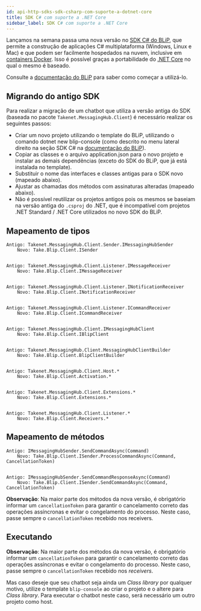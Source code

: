 ```yaml
---
id: api-http-sdks-sdk-csharp-com-suporte-a-dotnet-core
title: SDK C# com suporte a .NET Core
sidebar_label: SDK C# com suporte a .NET Core
---
```


Lançamos na semana passa uma nova versão no [SDK C# do BLiP](https://docs.blip.ai/#using-sdk-csharp), que permite a construção de aplicações C# multiplataforma (Windows, Linux e Mac) e que podem ser facilmente hospedados na nuvem, inclusive em [containers Docker](https://www.docker.com/). Isso é possível graças a portabilidade do [.NET Core](https://dotnet.microsoft.com/learn/dotnet/hello-world-tutorial/intro) no qual o mesmo é baseado.

Consulte a [documentação do BLiP](https://docs.blip.ai/#using-sdk-csharp) para saber como começar a utilizá-lo.

## Migrando do antigo SDK

Para realizar a migração de um chatbot que utiliza a versão antiga do SDK (baseada no pacote `Takenet.MessagingHub.Client`) é necessário realizar os seguintes passos:

* Criar um novo projeto utilizando o template do BLiP, utilizando o comando dotnet new blip-console (como descrito no menu lateral direito na seção SDK C# na [documentação do BLiP](https://docs.blip.ai/?csharp#using-sdk-csharp)).
* Copiar as classes e o arquivo application.json para o novo projeto e instalar as demais dependências (exceto do SDK do BLiP, que já está instalada no template).
* Substituir o nome das interfaces e classes antigas para o SDK novo (mapeado abaixo).
* Ajustar as chamadas dos métodos com assinaturas alteradas (mapeado abaixo).
* Não é possível reutilizar os projetos antigos pois os mesmos se baseiam na versão antiga do `.csproj` do .NET, que é incompatível com projetos .NET Standard / .NET Core utilizados no novo SDK do BLiP.

## Mapeamento de tipos

    Antigo: Takenet.MessagingHub.Client.Sender.IMessagingHubSender  
        Novo: Take.Blip.Client.ISender

<pre></pre>

    Antigo: Takenet.MessagingHub.Client.Listener.IMessageReceiver   
        Novo: Take.Blip.Client.IMessageReceiver 

<pre></pre>

    Antigo: Takenet.MessagingHub.Client.Listener.INotificationReceiver  
        Novo: Take.Blip.Client.INotificationReceiver

<pre></pre>

    Antigo: Takenet.MessagingHub.Client.Listener.ICommandReceiver  
        Novo: Take.Blip.Client.ICommandReceiver 

<pre></pre>

    Antigo: Takenet.MessagingHub.Client.IMessagingHubClient 
        Novo: Take.Blip.Client.IBlipClient 

<pre></pre>

    Antigo: Takenet.MessagingHub.Client.MessagingHubClientBuilder 
        Novo: Take.Blip.Client.BlipClientBuilder 

<pre></pre>

    Antigo: Takenet.MessagingHub.Client.Host.* 
        Novo: Take.Blip.Client.Activation.* 

<pre></pre>

    Antigo: Takenet.MessagingHub.Client.Extensions.* 
        Novo: Take.Blip.Client.Extensions.* 

<pre></pre>

    Antigo: Takenet.MessagingHub.Client.Listener.* 
        Novo: Take.Blip.Client.Receivers.* 

## Mapeamento de métodos

    Antigo: IMessagingHubSender.SendCommandAsync(Command) 
        Novo: Take.Blip.Client.ISender.ProcessCommandAsync(Command, CancellationToken)

<pre></pre>

    Antigo: IMessagingHubSender.SendCommandResponseAsync(Command) 
        Novo: Take.Blip.Client.ISender.SendCommandAsync(Command, CancellationToken) 

**Observação**: Na maior parte dos métodos da nova versão, é obrigatório informar um `cancellationToken` para garantir o cancelamento correto das operações assíncronas e evitar o congelamento do processo. Neste caso, passe sempre o `cancellationToken` recebido nos receivers.

## Executando

**Observação**: Na maior parte dos métodos da nova versão, é obrigatório informar um `cancellationToken` para garantir o cancelamento correto das operações assíncronas e evitar o congelamento do processo. Neste caso, passe sempre o `cancellationToken` recebido nos *receivers*.

Mas caso deseje que seu chatbot seja ainda um *Class library* por qualquer motivo, utilize o template `blip-console` ao criar o projeto e o altere para *Class library*. Para executar o chatbot neste caso, será necessário um outro projeto como host.